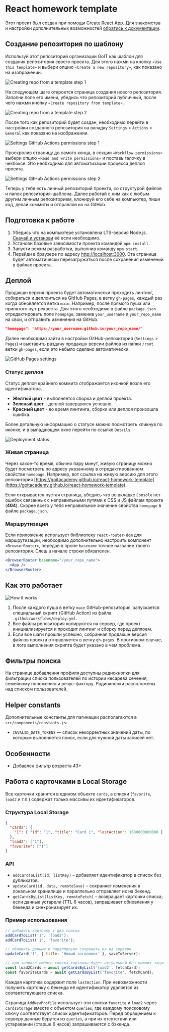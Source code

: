 # React homework template 

Этот проект был создан при помощи
[Create React App](https://github.com/facebook/create-react-app). Для знакомства
и настройки дополнительных возможностей
[обратись к документации](https://facebook.github.io/create-react-app/docs/getting-started).

## Создание репозитория по шаблону

Используй этот репозиторий организации GoIT как шаблон для создания репозитория
своего проекта. Для этого нажми на кнопку `«Use this template»` и выбери опцию
`«Create a new repository»`, как показано на изображении.

![Creating repo from a template step 1](./assets/template-step-1.png)

На следующем шаге откроется страница создания нового репозитория. Заполни поле
его имени, убедись что репозиторий публичный, после чего нажми кнопку
`«Create repository from template»`.

![Creating repo from a template step 2](./assets/template-step-2.png)

После того как репозиторий будет создан, необходимо перейти в настройки
созданного репозитория на вкладку `Settings` > `Actions` > `General` как
показано на изображении.

![Settings GitHub Actions permissions step 1](./assets/gh-actions-perm-1.png)

Проскролив страницу до самого конца, в секции `«Workflow permissions»` выбери
опцию `«Read and write permissions»` и поставь галочку в чекбоксе. Это
необходимо для автоматизации процесса деплоя проекта.

![Settings GitHub Actions permissions step 2](./assets/gh-actions-perm-2.png)

Теперь у тебя есть личный репозиторий проекта, со структурой файлов и папок
репозитория-шаблона. Далее работай с ним как с любым другим личным репозиторием,
клонируй его себе на компьютер, пиши код, делай коммиты и отправляй их на
GitHub.

## Подготовка к работе

1. Убедись что на компьютере установлена LTS-версия Node.js.
   [Скачай и установи](https://nodejs.org/en/) её если необходимо.
2. Установи базовые зависимости проекта командой `npm install`.
3. Запусти режим разработки, выполнив команду `npm start`.
4. Перейди в браузере по адресу [http://localhost:3000](http://localhost:3000).
   Эта страница будет автоматически перезагружаться после сохранения изменений в
   файлах проекта.

## Деплой

Продакшн версия проекта будет автоматически проходить линтинг, собираться и
деплоиться на GitHub Pages, в ветку `gh-pages`, каждый раз когда обновляется
ветка `main`. Например, после прямого пуша или принятого пул-реквеста. Для этого
необходимо в файле `package.json` отредактировать поле `homepage`, заменив
`your_username` и `your_repo_name` на свои, и отправить изменения на GitHub.

```json
"homepage": "https://your_username.github.io/your_repo_name/"
```

Далее необходимо зайти в настройки GitHub-репозитория (`Settings` > `Pages`) и
выставить раздачу продакшн версии файлов из папки `/root` ветки `gh-pages`, если
это небыло сделано автоматически.

![GitHub Pages settings](./assets/repo-settings.png)

### Статус деплоя

Статус деплоя крайнего коммита отображается иконкой возле его идентификатора.

- **Желтый цвет** - выполняется сборка и деплой проекта.
- **Зеленый цвет** - деплой завершился успешно.
- **Красный цвет** - во время линтинга, сборки или деплоя произошла ошибка.

Более детальную информацию о статусе можно посмотреть кликнув по иконке, и в
выпадающем окне перейти по ссылке `Details`.

![Deployment status](./assets/deploy-status.png)

### Живая страница

Через какое-то время, обычно пару минут, живую страницу можно будет посмотреть
по адресу указанному в отредактированном свойстве `homepage`. Например, вот
ссылка на живую версию для этого репозитория
[https://goitacademy.github.io/react-homework-template](https://goitacademy.github.io/react-homework-template).

Если открывается пустая страница, убедись что во вкладке `Console` нет ошибок
связанных с неправильными путями к CSS и JS файлам проекта (**404**). Скорее
всего у тебя неправильное значение свойства `homepage` в файле `package.json`.

### Маршрутизация

Если приложение использует библиотеку `react-router-dom` для маршрутизации,
необходимо дополнительно настроить компонент `<BrowserRouter>`, передав в пропе
`basename` точное название твоего репозитория. Слеш в начале строки обязателен.

```jsx
<BrowserRouter basename="/your_repo_name">
  <App />
</BrowserRouter>
```

## Как это работает

![How it works](./assets/how-it-works.png)

1. После каждого пуша в ветку `main` GitHub-репозитория, запускается специальный
   скрипт (GitHub Action) из файла `.github/workflows/deploy.yml`.
2. Все файлы репозитория копируются на сервер, где проект инициализируется и
   проходит линтинг и сборку перед деплоем.
3. Если все шаги прошли успешно, собранная продакшн версия файлов проекта
   отправляется в ветку `gh-pages`. В противном случае, в логе выполнения
   скрипта будет указано в чем проблема.

## Фильтры поиска

На странице добавления профиля доступны радиокнопки для фильтрации списка
пользователей по истории кесарева сечения, семейному положению и резус-фактору.
Радиокнопки расположены над списком пользователей.

## Helper constants

Дополнительные константы для пагинации располагаются в `src/components/constants.js`:

- `INVALID_DATE_TOKENS` — список некорректных значений даты, по которым
  выполняется поиск, если для нужной даты записей нет.

## Особенности
- Добавлен фильтр возраста 43+

## Работа с карточками в Local Storage

Все карточки хранятся в едином объекте `cards`, а списки (`favorite`, `load2` и
т.п.) содержат только массивы их идентификаторов.

### Структура Local Storage

```json
{
  "cards": {
    "1": { "id": "1", "title": "Card 1", "lastAction": 1690000000000 }
  },
  "load2": ["1"],
  "favorite": ["1"]
}
```

### API

- `addCardToList(id, listKey)` – добавляет идентификатор в список без
  дубликатов.
- `updateCard(id, data, remoteSave)` – сохраняет изменения в локальном
  хранилище и параллельно отправляет их на бекенд.
- `getCardsByList(listKey, remoteFetch)` – возвращает карточки списка; если
  данные устарели (TTL 6 часов), запрашивает обновления у бекенда и
  синхронизирует их.

### Пример использования

```js
// добавить карточку в два списка
addCardToList('1', 'load2');
addCardToList('1', 'favorite');

// обновить данные и параллельно сохранить их на сервере
updateCard('1', { title: 'Новый заголовок' }, saveToServer);

// при запросе любого списка карточка будет актуальной без лишних запросов
const load2Cards = await getCardsByList('load2', fetchCard);
const favoriteCards = await getCardsByList('favorite', fetchCard);
```

Каждая карточка содержит поле `lastAction`. При невозможности получить карточку с
бекенда её идентификатор удаляется из соответствующего списка.

Страница `AddNewProfile` использует эти списки `favorite` и `load2` через
`cardsStorage` вместе с объектом `queries`, где каждому поисковому ключу
соответствует список идентификаторов. Перед обращением к серверу данные
берутся из `queries`, а при их отсутствии или устаревании (старше 6 часов)
запрашиваются с бэкенда.
